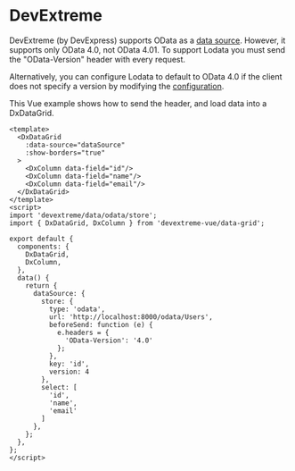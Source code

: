 # DevExtreme

DevExtreme (by DevExpress) supports OData as a [data source](https://js.devexpress.com/Documentation/Guide/Data_Binding/Specify_a_Data_Source/OData/).
However, it supports only OData 4.0, not OData 4.01. To support Lodata you must send the "OData-Version" header with every request.

Alternatively, you can configure Lodata to default to OData 4.0 if the client does not specify a version by modifying the
[configuration](/getting-started/configuration.md).

This Vue example shows how to send the header, and load data into a DxDataGrid.

```vue
<template>
  <DxDataGrid
    :data-source="dataSource"
    :show-borders="true"
  >
    <DxColumn data-field="id"/>
    <DxColumn data-field="name"/>
    <DxColumn data-field="email"/>
  </DxDataGrid>
</template>
<script>
import 'devextreme/data/odata/store';
import { DxDataGrid, DxColumn } from 'devextreme-vue/data-grid';

export default {
  components: {
    DxDataGrid,
    DxColumn,
  },
  data() {
    return {
      dataSource: {
        store: {
          type: 'odata',
          url: 'http://localhost:8000/odata/Users',
          beforeSend: function (e) {  
            e.headers = {
              'OData-Version': '4.0'
            };
          },
          key: 'id',
          version: 4
        },
        select: [
          'id',
          'name',
          'email'
        ]
      },
    };
  },
};
</script>
```